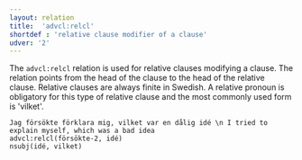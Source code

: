 ```yaml
---
layout: relation
title:  'advcl:relcl'
shortdef : 'relative clause modifier of a clause'
udver: '2'
---
```


The `advcl:relcl` relation is used for relative clauses modifying
a clause. The relation points from the head of the clause to the
head of the relative clause. Relative clauses are always finite in Swedish.
A relative pronoun is obligatory for this type of relative clause and the
most commonly used form is 'vilket'.

~~~ sdparse
Jag försökte förklara mig, vilket var en dålig idé \n I tried to explain myself, which was a bad idea
advcl:relcl(försökte-2, idé)
nsubj(idé, vilket)
~~~

<!-- Interlanguage links updated Út 9. května 2023, 20:03:55 CEST -->
